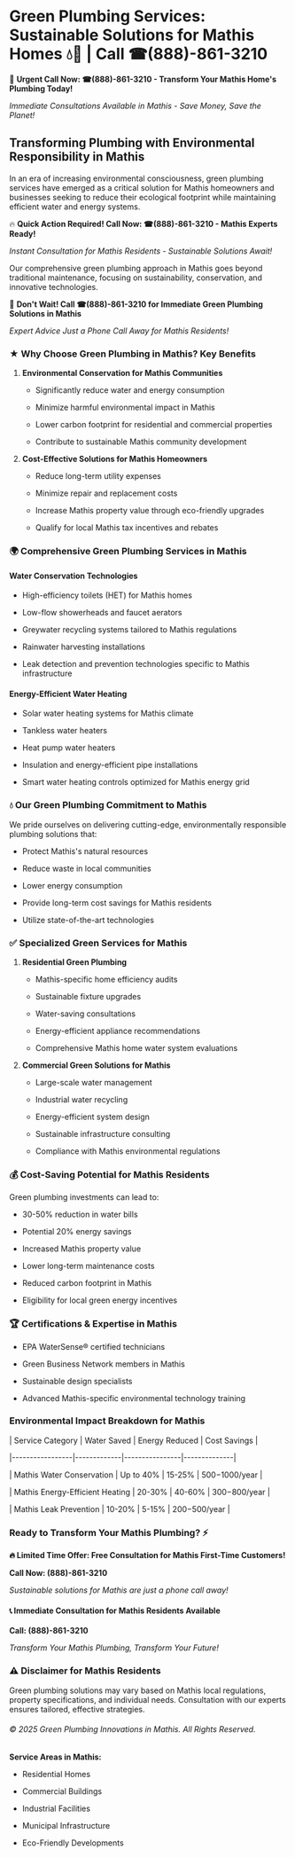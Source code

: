 # Green Plumbing Services: Sustainable Solutions for Mathis Homes 💧🌿 | Call ☎(888)-861-3210

🚨 **Urgent Call Now: ☎(888)-861-3210 - Transform Your Mathis Home's Plumbing Today!**
*Immediate Consultations Available in Mathis - Save Money, Save the Planet!*

## Transforming Plumbing with Environmental Responsibility in Mathis

In an era of increasing environmental consciousness, green plumbing services have emerged as a critical solution for Mathis homeowners and businesses seeking to reduce their ecological footprint while maintaining efficient water and energy systems. 

🔥 **Quick Action Required! Call Now: ☎(888)-861-3210 - Mathis Experts Ready!**
*Instant Consultation for Mathis Residents - Sustainable Solutions Await!*

Our comprehensive green plumbing approach in Mathis goes beyond traditional maintenance, focusing on sustainability, conservation, and innovative technologies.

🚨 **Don't Wait! Call ☎(888)-861-3210 for Immediate Green Plumbing Solutions in Mathis**
*Expert Advice Just a Phone Call Away for Mathis Residents!*

### ★ Why Choose Green Plumbing in Mathis? Key Benefits

1. **Environmental Conservation for Mathis Communities** 
   - Significantly reduce water and energy consumption
   - Minimize harmful environmental impact in Mathis
   - Lower carbon footprint for residential and commercial properties
   - Contribute to sustainable Mathis community development

2. **Cost-Effective Solutions for Mathis Homeowners** 
   - Reduce long-term utility expenses
   - Minimize repair and replacement costs
   - Increase Mathis property value through eco-friendly upgrades
   - Qualify for local Mathis tax incentives and rebates

### 🌍 Comprehensive Green Plumbing Services in Mathis

#### Water Conservation Technologies
- High-efficiency toilets (HET) for Mathis homes
- Low-flow showerheads and faucet aerators
- Greywater recycling systems tailored to Mathis regulations
- Rainwater harvesting installations
- Leak detection and prevention technologies specific to Mathis infrastructure

#### Energy-Efficient Water Heating
- Solar water heating systems for Mathis climate
- Tankless water heaters
- Heat pump water heaters
- Insulation and energy-efficient pipe installations
- Smart water heating controls optimized for Mathis energy grid

### 💧 Our Green Plumbing Commitment to Mathis

We pride ourselves on delivering cutting-edge, environmentally responsible plumbing solutions that:
- Protect Mathis's natural resources
- Reduce waste in local communities
- Lower energy consumption
- Provide long-term cost savings for Mathis residents
- Utilize state-of-the-art technologies

### ✅ Specialized Green Services for Mathis

1. **Residential Green Plumbing**
   - Mathis-specific home efficiency audits
   - Sustainable fixture upgrades
   - Water-saving consultations
   - Energy-efficient appliance recommendations
   - Comprehensive Mathis home water system evaluations

2. **Commercial Green Solutions for Mathis**
   - Large-scale water management
   - Industrial water recycling
   - Energy-efficient system design
   - Sustainable infrastructure consulting
   - Compliance with Mathis environmental regulations

### 💰 Cost-Saving Potential for Mathis Residents

Green plumbing investments can lead to:
- 30-50% reduction in water bills
- Potential 20% energy savings
- Increased Mathis property value
- Lower long-term maintenance costs
- Reduced carbon footprint in Mathis
- Eligibility for local green energy incentives

### 🏆 Certifications & Expertise in Mathis

- EPA WaterSense® certified technicians
- Green Business Network members in Mathis
- Sustainable design specialists
- Advanced Mathis-specific environmental technology training

### Environmental Impact Breakdown for Mathis

| Service Category | Water Saved | Energy Reduced | Cost Savings |
|-----------------|-------------|----------------|--------------|
| Mathis Water Conservation | Up to 40% | 15-25% | $500-$1000/year |
| Mathis Energy-Efficient Heating | 20-30% | 40-60% | $300-$800/year |
| Mathis Leak Prevention | 10-20% | 5-15% | $200-$500/year |

### Ready to Transform Your Mathis Plumbing? ⚡

**🔥 Limited Time Offer: Free Consultation for Mathis First-Time Customers!**

**Call Now: (888)-861-3210**
*Sustainable solutions for Mathis are just a phone call away!*

#### 📞 Immediate Consultation for Mathis Residents Available

**Call: (888)-861-3210**
*Transform Your Mathis Plumbing, Transform Your Future!*

### ⚠️ Disclaimer for Mathis Residents

Green plumbing solutions may vary based on Mathis local regulations, property specifications, and individual needs. Consultation with our experts ensures tailored, effective strategies.

###### © 2025 Green Plumbing Innovations in Mathis. All Rights Reserved.

**Service Areas in Mathis:** 
- Residential Homes
- Commercial Buildings
- Industrial Facilities
- Municipal Infrastructure
- Eco-Friendly Developments
